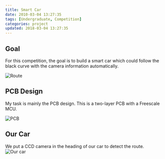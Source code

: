 ```yaml
---
title: Smart Car
date: 2010-03-04 13:27:35
tags: [Undergraduate, Competition]
categories: project
updated: 2018-03-04 13:27:35
---
```


## Goal

For this competition, the goal is to build a smart car which could follow the black curve with the camera information automatically.

![Route](/images/route.jpg)
<!-- more -->

## PCB Design

My task is mainly the PCB design. This is a two-layer PCB with a Freescale MCU.

![PCB](/images/pcb.jpg)

## Our Car

We put a CCD camera in the heading of our car to detect the route.
![Our car](/images/car1.jpg)
